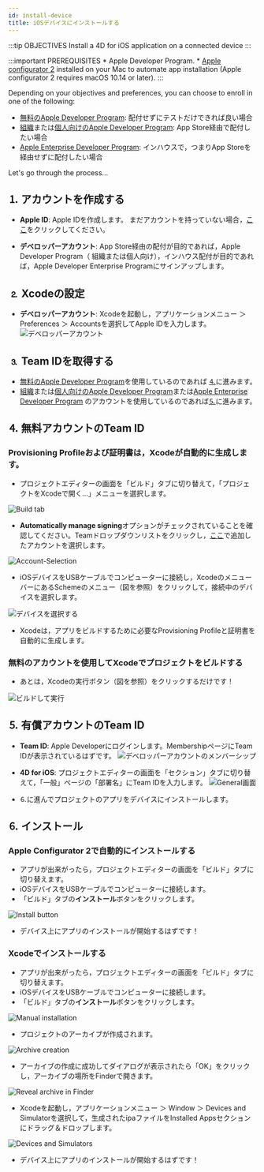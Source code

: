 ```yaml
---
id: install-device
title: iOSデバイスにインストールする
---
```


:::tip OBJECTIVES Install a 4D for iOS application on a connected device :::

:::important PREREQUISITES * Apple Developer Program. * [Apple configurator 2](https://itunes.apple.com/us/app/apple-configurator-2/id1037126344) installed on your Mac to automate app installation (Apple configurator 2 requires macOS 10.14 or later). :::

Depending on your objectives and preferences, you can choose to enroll in one of the following:

* [無料のApple Developer Program](free-developer-account.html): 配付せずにテストだけできれば良い場合
* [組織](register-apple-developer-program-organization.html)または[個人向けのApple Developer Program](register-apple-developer-program-individual.html): App Store経由で配付したい場合
* [Apple Enterprise Developer Program](register-apple-developer-enterprise-program.html): インハウスで，つまりApp Storeを経由せずに配付したい場合

Let's go through the process...

## ⒈ アカウントを作成する

* **Apple ID**: Apple IDを作成します。 まだアカウントを持っていない場合，[ここ](https://appleid.apple.com/account#!&page=create)をクリックしてください。

* **デベロッパーアカウント**: App Store経由の配付が目的であれば，Apple Developer Program（ 組織または個人向け），インハウス配付が目的であれば，Apple Developer Enterprise Programにサインアップします。

## ⒉ Xcodeの設定

* **デベロッパーアカウント**: Xcodeを起動し，アプリケーションメニュー ＞ Preferences ＞ Accountsを選択してApple IDを入力します。 ![デベロッパーアカウント](assets/en/test-build/Developer-Account-4D-for-iOS.png) 

## ⒊ Team IDを取得する

* [無料のApple Developer Program](free-developer-account.html)を使用しているのであれば [⒋](#step-4-team-id-for-free-account)に進みます。
* [組織](register-apple-developer-program-organization.html)または[個人向けのApple Developer Program](register-apple-developer-program-individual.html)または[Apple Enterprise Developer Program](register-apple-developer-enterprise-program.html) のアカウントを使用しているのであれば[⒌](#step-5-team-id-for-paid-subscription-account)に進みます。

## ⒋ 無料アカウントのTeam ID

### Provisioning Profileおよび証明書は，Xcodeが自動的に生成します。

* プロジェクトエディターの画面を「ビルド」タブに切り替えて，「プロジェクトをXcodeで開く…」メニューを選択します。

![Build tab](assets/en/test-build/Open-your-project-Xcode-4D-for-iOS.png)

* **Automatically manage signing**オプションがチェックされていることを確認してください。Teamドロップダウンリストをクリックし，[ここ](free-developer-account.html)で追加したアカウントを選択します。

![Account-Selection](assets/en/test-build/account-Selection-Free-Account.png)

* iOSデバイスをUSBケーブルでコンピューターに接続し，XcodeのメニューバーにあるSchemeのメニュー（図を参照）をクリックして，接続中のデバイスを選択します。

![デバイスを選択する](assets/en/test-build/select-device-Free-Account.png)

* Xcodeは，アプリをビルドするために必要なProvisioning Profileと証明書を自動的に生成します。

### 無料のアカウントを使用してXcodeでプロジェクトをビルドする

* あとは，Xcodeの実行ボタン（図を参照）をクリックするだけです！

![ビルドして実行](assets/en/test-build/Build-Run-Free-Account.png)

## ⒌ 有償アカウントのTeam ID

* **Team ID**: Apple Developerにログインします。MembershipページにTeam IDが表示されているはずです。 ![デベロッパーアカウントのメンバーシップ](assets/en/test-build/Team-ID-4D-for-iOS.png)

* **4D for iOS**: プロジェクトエディターの画面を「セクション」タブに切り替えて，「一般」ページの「部署名」にTeam IDを入力します。 ![General画面](assets/en/test-build/Team-ID-General-Section-4D-for-iOS.png)

* ⒍に進んでプロジェクトのアプリをデバイスにインストールします。

## ⒍ インストール

### Apple Configurator 2で自動的にインストールする

* アプリが出来がったら，プロジェクトエディターの画面を「ビルド」タブに切り替えます。
* iOSデバイスをUSBケーブルでコンピューターに接続します。
* 「ビルド」タブの**インストール**ボタンをクリックします。

![Install button](assets/en/test-build/Install-button-build-tab-4D-for-iOS.png)

* デバイス上にアプリのインストールが開始するはずです！

### Xcodeでインストールする

* アプリが出来がったら，プロジェクトエディターの画面を「ビルド」タブに切り替えます。
* iOSデバイスをUSBケーブルでコンピューターに接続します。
* 「ビルド」タブの**インストール**ボタンをクリックします。

![Manual installation](assets/en/test-build/Manual-installation-4D-for-iOS.png)

* プロジェクトのアーカイブが作成されます。

![Archive creation](assets/en/test-build/Archive-creation.png)

* アーカイブの作成に成功してダイアログが表示されたら「OK」をクリックし，アーカイブの場所をFinderで開きます。

![Reveal archive in Finder](assets/en/test-build/Reveal-archive-in-Finder.png)

* Xcodeを起動し，アプリケーションメニュー ＞ Window ＞ Devices and Simulatorを選択して，生成されたipaファイルをInstalled Appsセクションにドラッグ＆ドロップします。

![Devices and Simulators](assets/en/test-build/Devices-and-Simulators-4D-for-iOS.png)

* デバイス上にアプリのインストールが開始するはずです！